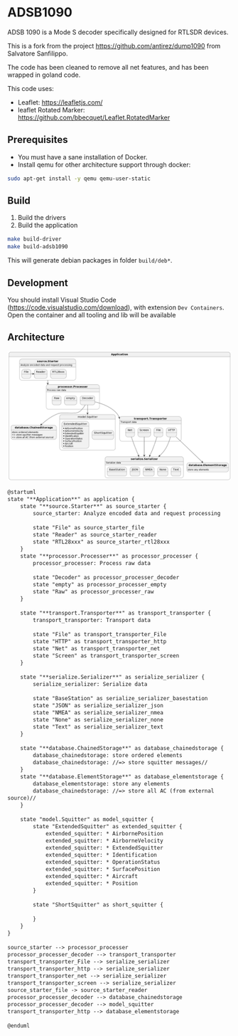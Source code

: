 # ADSB1090

ADSB 1090 is a Mode S decoder specifically designed for RTLSDR devices.

This is a fork from the project https://github.com/antirez/dump1090 from Salvatore Sanfilippo.

The code has been cleaned to remove all net features, and has been wrapped in goland code.

This code uses:
* Leaflet: https://leafletjs.com/
* leaflet Rotated Marker: https://github.com/bbecquet/Leaflet.RotatedMarker 

## Prerequisites

* You must have a sane installation of Docker.
* Install qemu for other architecture support through docker:

```bash
sudo apt-get install -y qemu qemu-user-static
```

## Build

1. Build the drivers
2. Build the application

```bash
make build-driver
make build-adsb1090
```

This will generate debian packages in folder `build/deb*`.

## Development

You should install Visual Studio Code (https://code.visualstudio.com/download), with extension `Dev Containers`.
Open the container and all tooling and lib will be available

## Architecture

![Diagram](archi.png)

```plantuml
@startuml
state "**Application**" as application {
    state "**source.Starter**" as source_starter {
        source_starter: Analyze encoded data and request processing

        state "File" as source_starter_file
        state "Reader" as source_starter_reader
        state "RTL28xxx" as source_starter_rtl28xxx
    }
    state "**processor.Processer**" as processor_processer {
        processor_processer: Process raw data

        state "Decoder" as processor_processer_decoder
        state "empty" as processor_processer_empty
        state "Raw" as processor_processer_raw
    }

    state "**transport.Transporter**" as transport_transporter {
        transport_transporter: Transport data

        state "File" as transport_transporter_File
        state "HTTP" as transport_transporter_http
        state "Net" as transport_transporter_net
        state "Screen" as transport_transporter_screen
    }

    state "**serialize.Serializer**" as serialize_serializer {
        serialize_serializer: Serialize data

        state "BaseStation" as serialize_serializer_basestation
        state "JSON" as serialize_serializer_json
        state "NMEA" as serialize_serializer_nmea
        state "None" as serialize_serializer_none
        state "Text" as serialize_serializer_text
    }

    state "**database.ChainedStorage**" as database_chainedstorage {
        database_chainedstorage: store ordered elements
        database_chainedstorage: //=> store squitter messages//
    }
    state "**database.ElementStorage**" as database_elementstorage {
        database_elementstorage: store any elements
        database_chainedstorage: //=> store all AC (from external source)//
    }

    state "model.Squitter" as model_squitter {
        state "ExtendedSquitter" as extended_squitter {
            extended_squitter: * AirbornePosition
            extended_squitter: * AirborneVelocity
            extended_squitter: * ExtendedSquitter
            extended_squitter: * Identification
            extended_squitter: * OperationStatus
            extended_squitter: * SurfacePosition
            extended_squitter: * Aircraft
            extended_squitter: * Position
        }

        state "ShortSquitter" as short_squitter {

        }
    }
}

source_starter --> processor_processer
processor_processer_decoder --> transport_transporter
transport_transporter_File --> serialize_serializer
transport_transporter_http --> serialize_serializer
transport_transporter_net --> serialize_serializer
transport_transporter_screen --> serialize_serializer
source_starter_file -> source_starter_reader
processor_processer_decoder --> database_chainedstorage
processor_processer_decoder --> model_squitter
transport_transporter_http --> database_elementstorage

@enduml
```